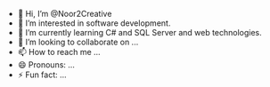 - 👋 Hi, I’m @Noor2Creative
- 👀 I’m interested in software development.
- 🌱 I’m currently learning C# and SQL Server and web technologies.
- 💞️ I’m looking to collaborate on ...
- 📫 How to reach me ...
- 😄 Pronouns: ...
- ⚡ Fun fact: ...

<!---
Noor2Creative/Noor2Creative is a ✨ special ✨ repository because its `README.md` (this file) appears on your GitHub profile.
You can click the Preview link to take a look at your changes.
--->
